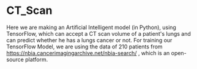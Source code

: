 # CT_Scan

Here we are making an Artificial Intelligent model (in Python), using TensorFlow, which can accept a CT scan volume of a patient's lungs and can predict whether he has a lungs cancer or not. For training our TensorFlow Model, we are using the data of 210 patients from https://nbia.cancerimagingarchive.net/nbia-search/ , which is an open-source platform.
